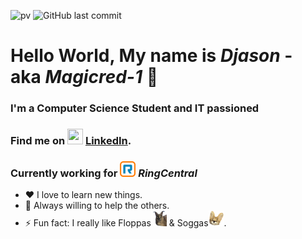 [linkedin]: https://linkedin.com/in/djason-gadiou
![pv](https://pageview.vercel.app/?github_user=Magicred-1)
![GitHub last commit](https://img.shields.io/github/last-commit/Magicred-1/Portfolio_BTS)
# Hello World, My name is *Djason* - aka *Magicred-1* 👋 

### I'm a Computer Science Student and IT passioned

### Find me on <img src="https://cdn-icons-png.flaticon.com/512/174/174857.png" width="25" height="25" /> [LinkedIn][linkedin].

### Currently working for <img src="https://raw.githubusercontent.com/Magicred-1/Magicred-1/main/asset/img/ringcentral_logo.png" width="25" height="25" /> ***RingCentral***

- ❤️ I love to learn new things.
- 👯 Always willing to help the others.
- ⚡ Fun fact: I really like Floppas<img src="https://raw.githubusercontent.com/Magicred-1/Magicred-1/main/asset/img/floppa_icon.png" width="25" height="25" /> & Soggas<img src="https://raw.githubusercontent.com/Magicred-1/Magicred-1/main/asset/img/sogga_icon.png" width="25" height="25" />.

<style>
    .markdown-body img {
        vertical-align: bottom;
        box-sizing: content-box;
        background-color: var(--color-canvas-default);
    }
</style>
